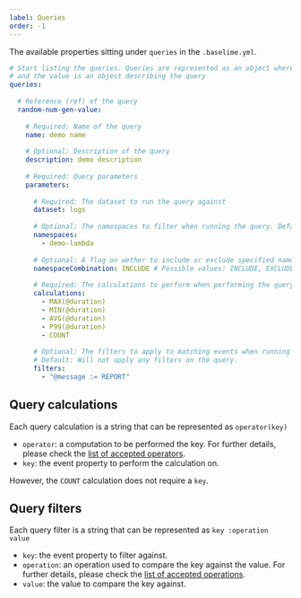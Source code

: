 ```yaml
---
label: Queries
order: -1
---
```


The available properties sitting under `queries` in the `.baselime.yml`.

```yaml # :icon-code: .baselime.yml
# Start listing the queries. Queries are represented as an object where the key is the reference (ref) of the query,
# and the value is an object describing the query 
queries:
  
  # Reference (ref) of the query
  random-num-gen-value:
    
    # Required: Name of the query
    name: demo name
    
    # Optional: Description of the query
    description: demo description
    
    # Required: Query parameters
    parameters:
      
      # Required: The dataset to run the query against
      dataset: logs
      
      # Optional: The namespaces to filter when running the query. Default: Will include all available namespaces
      namespaces:
        - demo-lambda
      
      # Optional: A flag on wether to include or exclude specified namespaces. Default: INCLUDE
      namespaceCombination: INCLUDE # Possible values: INCLUDE, EXCLUDE, STARTS_WITH
      
      # Required: The calculations to perform when performing the query, represented as an array of strings.
      calculations:
        - MAX(@duration)
        - MIN(@duration)
        - AVG(@duration)
        - P99(@duration)
        - COUNT
      
      # Optional: The filters to apply to matching events when running the query.
      # Default: Will not apply any filters on the query.
      filters:
        - "@message := REPORT"
```

## Query calculations

Each query calculation is a string that can be represented as `operator(key)`
- `operator`: a computation to be performed the key. For further details, please check the [list of accepted operators](../../advanced/accepted-operations.md).
- `key`: the event property to perform the calculation on.

However, the `COUNT` calculation does not require a `key`.

## Query filters

Each query filter is a string that can be represented as `key :operation value`
- `key`: the event property to filter against.
- `operation`: an operation used to compare the key against the value. For further details, please check the [list of accepted operations](../../advanced/accepted-operations.md).
- `value`: the value to compare the key against.
